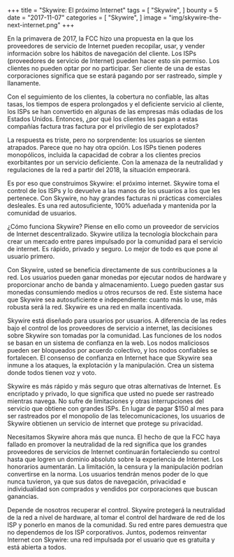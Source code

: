 +++
title = "Skywire: El próximo Internet"
tags = [
    "Skywire",
]
bounty = 5
date = "2017-11-07"
categories = [
    "Skywire",
]
image = "img/skywire-the-next-internet.png"
+++

En la primavera de 2017, la FCC hizo una propuesta en la que los proveedores
de servicio de Internet pueden recopilar, usar, y vender información sobre los
hábitos de navegación del cliente. Los ISPs (proveedores de servicio de Internet)
pueden hacer esto sin permiso. Los clientes no pueden optar por no participar.
Ser cliente de una de estas corporaciones significa que se estará pagando por
ser rastreado, simple y llanamente.

Con el seguimiento de los clientes, la cobertura no confiable, las altas tasas,
los tiempos de espera prolongados y el deficiente servicio al cliente, los ISPs
se han convertido en algunas de las empresas más odiadas de los Estados Unidos.
Entonces, ¿por qué los clientes les pagan a estas compañías factura tras factura
por el privilegio de ser explotados?

La respuesta es triste, pero no sorprendente: los usuarios se sienten atrapados.
Parece que no hay otra opción. Los ISPs tienen poderes monopólicos, incluida la
capacidad de cobrar a los clientes precios exorbitantes por un servicio deficiente.
Con la amenaza de la neutralidad y regulaciones de la red a partir del 2018, la
situación empeorará.

Es por eso que construimos Skywire: el próximo internet. Skywire toma el control
de los ISPs y lo devuelve a las manos de los usuarios a los que les pertenece.
Con Skywire, no hay grandes facturas ni prácticas comerciales desleales. Es una
red autosuficiente, 100% adueñada y mantenida por la comunidad de usuarios.

 ¿Cómo funciona Skywire? Piense en ello como un proveedor de servicios de Internet
 descentralizado. Skywire utiliza la tecnología blockchain para crear un
 mercado entre pares impulsado por la comunidad para el servicio de internet. Es
 rápido, privado y seguro. Lo mejor de todo es que pone al usuario primero.

Con Skywire, usted se beneficia directamente de sus contribuciones a la red. Los
usuarios pueden ganar monedas por ejecutar nodos de hardware y proporcionar ancho
de banda y almacenamiento. Luego pueden gastar sus monedas consumiendo medios u
otros recursos de red. Este sistema hace que Skywire sea autosuficiente e
independiente: cuanto más lo use, más robusta será la red. Skywire es una red en
malla incentivada.

Skywire está diseñado para usuarios por usuarios. A diferencia de las redes bajo el
control de los proveedores de servicio a internet, las decisiones sobre Skywire son
tomadas por la comunidad. Las funciones de los nodos se basan en un sistema de confianza
en la web. Los nodos maliciosos pueden ser bloqueados por acuerdo colectivo, y los
nodos confiables se fortalecen. El consenso de confianza en Internet hace que Skywire
sea inmune a los ataques, la explotación y la manipulación. Crea un sistema donde todos
tienen voz y voto.

Skywire es más rápido y más seguro que otras alternativas de Internet. Es encriptado y
privado, lo que significa que usted no puede ser rastreado mientras navega. No sufre de
limitaciones y otras interrupciones del servicio que obtiene con grandes ISPs. En lugar
de pagar $150 al mes para ser rastreados por el monopolio de las telecomunicaciones,
los usuarios de Skywire obtienen un servicio de internet que protege su privacidad.

Necesitamos Skywire ahora más que nunca. El hecho de que la FCC haya fallado en promover la neutralidad
de la red significa que los grandes proveedores de servicios de Internet continuarán fortaleciendo
su control hasta que logren un dominio absoluto sobre la experiencia de Internet. Los honorarios
aumentarán. La limitación, la censura y la manipulación podrían convertirse en la norma. Los usuarios
tendrán menos poder de lo que nunca tuvieron, ya que sus datos de navegación, privacidad e
individualidad son comprados y vendidos por corporaciones que buscan ganancias.

Depende de nosotros recuperar el control. Skywire protegerá la neutralidad de la red a
nivel de hardware, al tomar el control del hardware de red de los ISP y ponerlo en manos
de la comunidad. Su red entre pares demuestra que no dependemos de los ISP corporativos.
Juntos, podemos reinventar Internet con Skywire: una red impulsada por el usuario que es
gratuita y está abierta a todos.
